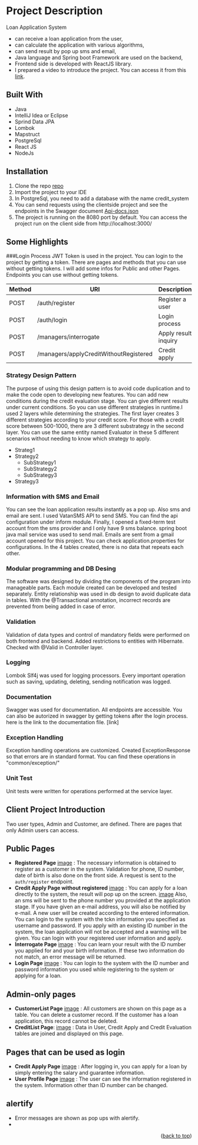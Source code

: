 <div id="top"></div>

# Project Description
Loan Application System
- can receive a loan application from the user, 
- can calculate the application with various algorithms,
- can send result by pop up sms and email, 
- Java language and Spring boot Framework are used on the backend,
- Frontend side is developed with ReactJS library.
- I prepared a video to introduce the project. You can access it from this [link](https://www.youtube.com/watch?v=6VBDXmBEQAo).

## Built With
- Java
- IntelliJ Idea or Eclipse
- Sprind Data JPA
- Lombok
- Mapstruct
- PostgreSql
- React JS
- NodeJs

## Installation
1. Clone the repo [repo](https://github.com/n11-TalentHub-Java-Bootcamp/n11-talenthub-bootcamp-graduation-project-taniltekdemir)
2. Import the project to your IDE
3. In PostgreSql, you need to add a database with the name credit_system
4. You can send requests using the clientside project and see the endpoints in the Swagger document [Api-docs.json](https://github.com/n11-TalentHub-Java-Bootcamp/n11-talenthub-bootcamp-graduation-project-taniltekdemir/blob/main/src/server/main/resources/Api-docs.json)
5. The project is running on the 8080 port by default. You can access the project run on the client side from http://localhost:3000/


## Some Highlights

###Login Process
JWT Token is used in the project. You can login to the project by getting a token. There are pages and methods that you can use without getting tokens. I will add some infos for Public and other Pages.
Endpoints you can use without getting tokens.

| Method    | URI                                    | Description          |
| ----------| -------------------------------------- | -------------------- |
| POST      | /auth/register                         | Register a user      | 
| POST      | /auth/login                            | Login process        | 
| POST      | /managers/interrogate                  | Apply result inquiry | 
| POST      | /managers/applyCreditWithoutRegistered | Credit apply         | 


### Strategy Design Pattern
The purpose of using this design pattern is to avoid code duplication and to make the code open to developing new features. You can add new conditions during the credit evaluation stage. You can give different results under current conditions. So you can use different strategies in runtime.I used 2 layers while determining the strategies. The first layer creates 3 different strategies according to your credit score.
For those with a credit score between 500-1000, there are 3 different substrategy in the second layer. You can use the same entity named Evaluator in these 5 different scenarios without needing to know which strategy to apply.
+ Strateg1
+ Strategy2
    + SubStrategy1
    + SubStrategy2
    + SubStrategy3
+ Strategy3

### Information with SMS and Email
You can see the loan application results instantly as a pop up. Also sms and email are sent.
I used VatanSMS API to send SMS. You can find the api configuration under inform module. Finally, I opened a fixed-term test account from the sms provider and I only have 9 sms balance.
spring boot java mail service was used to send mail. Emails are sent from a gmail account opened for this project. You can check application.properties for configurations. In the 4 tables created, there is no data that repeats each other.

### Modular programming and DB Desing
The software was designed by dividing the components of the program into manageable parts. Each module created can be developed and tested separately.
Entity relationship was used in db design to avoid duplicate data in tables. With the @Transactional annotation, incorrect records are prevented from being added in case of error.

### Validation
Validation of data types and control of mandatory fields were performed on both frontend and backend. Added restrictions to entities with Hibernate. Checked with @Valid in Controller layer.

### Logging
Lombok Slf4j was used for logging processors. Every important operation such as saving, updating, deleting, sending notification was logged.

### Documentation
Swagger was used for documentation. All endpoints are accessible. You can also be autorized in swagger by getting tokens after the login process. here is the link to the documentation file. [link]

### Exception Handling
Exception handling operations are customized. Created ExceptionResponse so that errors are in standard format. You can find these operations in "common/exception/" 
 
### Unit Test
Unit tests were written for operations performed at the service layer.


## Client Project Introduction
Two user types, Admin and Customer, are defined. There are pages that only Admin users can access.

## Public Pages
- **Registered Page** [image](https://github.com/n11-TalentHub-Java-Bootcamp/n11-talenthub-bootcamp-graduation-project-taniltekdemir/blob/main/image/saveUser.png) : The necessary information is obtained to register as a customer in the system. Validation for phone, ID number, date of birth is also done on the front side. A request is sent to the `auth/register` endpoint.
- **Credit Apply Page without registered** [image](https://github.com/n11-TalentHub-Java-Bootcamp/n11-talenthub-bootcamp-graduation-project-taniltekdemir/blob/main/image/applyCredit1.png) : You can apply for a loan directly to the system, the result will pop up on the screen. [image](https://github.com/n11-TalentHub-Java-Bootcamp/n11-talenthub-bootcamp-graduation-project-taniltekdemir/blob/main/image/applycredit2.png) Also, an sms will be sent to the phone number you provided at the application stage. If you have given an e-mail address, you will also be notified by e-mail. A new user will be created according to the entered information. You can login to the system with the tckn information you specified as username and password. If you apply with an existing ID number in the system, the loan application will not be accepted and a warning will be given. You can login with your registered user information and apply.
- **Interrogate Page** [image](https://github.com/n11-TalentHub-Java-Bootcamp/n11-talenthub-bootcamp-graduation-project-taniltekdemir/blob/main/image/interrogatePage.png) : You can learn your result with the ID number you applied for and your birth information. If these two information do not match, an error message will be returned.
- **Login Page** [image](https://github.com/n11-TalentHub-Java-Bootcamp/n11-talenthub-bootcamp-graduation-project-taniltekdemir/blob/main/image/loginPage.png) : You can login to the system with the ID number and password information you used while registering to the system or applying for a loan.

## Admin-only pages
- **CustomerList Page** [image](https://github.com/n11-TalentHub-Java-Bootcamp/n11-talenthub-bootcamp-graduation-project-taniltekdemir/blob/main/image/customerListPage.png) : All customers are shown on this page as a table. You can delete a customer record. If the customer has a loan application, this record cannot be deleted.
- **CreditList Page**: [image](https://github.com/n11-TalentHub-Java-Bootcamp/n11-talenthub-bootcamp-graduation-project-taniltekdemir/blob/main/image/creditListPage.png) : Data in User, Credit Apply and Credit Evaluation tables are joined and displayed on this page.

## Pages that can be used as login
- **Credit Apply Page** [image](https://github.com/n11-TalentHub-Java-Bootcamp/n11-talenthub-bootcamp-graduation-project-taniltekdemir/blob/main/image/creditApplywithLogin.png) : After logging in, you can apply for a loan by simply entering the salary and guarantee information.
- **User Profile Page** [image](https://github.com/n11-TalentHub-Java-Bootcamp/n11-talenthub-bootcamp-graduation-project-taniltekdemir/blob/main/image/userProfilePage.png) : The user can see the information registered in the system. Information other than ID number can be changed.

## alertify 
- Error messages are shown as pop ups with alertify.
- 

<p align="right">(<a href="#top">back to top</a>)</p>
